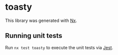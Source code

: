 # toasty

This library was generated with [Nx](https://nx.dev).

## Running unit tests

Run `nx test toasty` to execute the unit tests via [Jest](https://jestjs.io).
